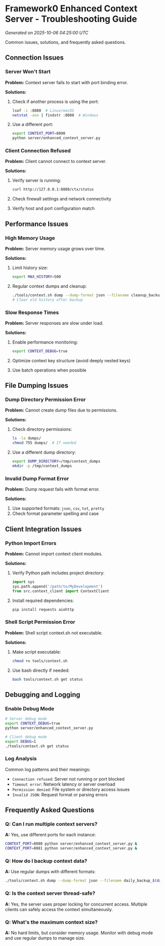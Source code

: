 # Framework0 Enhanced Context Server - Troubleshooting Guide

*Generated on 2025-10-06 04:25:00 UTC*

Common issues, solutions, and frequently asked questions.

## Connection Issues

### Server Won't Start

**Problem:** Context server fails to start with port binding error.

**Solutions:**
1. Check if another process is using the port:
   ```bash
   lsof -i :8080  # Linux/macOS
   netstat -ano | findstr :8080  # Windows
   ```

2. Use a different port:
   ```bash
   export CONTEXT_PORT=8090
   python server/enhanced_context_server.py
   ```

### Client Connection Refused

**Problem:** Client cannot connect to context server.

**Solutions:**
1. Verify server is running:
   ```bash
   curl http://127.0.0.1:8080/ctx/status
   ```

2. Check firewall settings and network connectivity
3. Verify host and port configuration match

## Performance Issues

### High Memory Usage

**Problem:** Server memory usage grows over time.

**Solutions:**
1. Limit history size:
   ```bash
   export MAX_HISTORY=500
   ```

2. Regular context dumps and cleanup:
   ```bash
   ./tools/context.sh dump --dump-format json --filename cleanup_backup
   # Clear old history after backup
   ```

### Slow Response Times

**Problem:** Server responses are slow under load.

**Solutions:**
1. Enable performance monitoring:
   ```bash
   export CONTEXT_DEBUG=true
   ```

2. Optimize context key structure (avoid deeply nested keys)
3. Use batch operations when possible

## File Dumping Issues

### Dump Directory Permission Error

**Problem:** Cannot create dump files due to permissions.

**Solutions:**
1. Check directory permissions:
   ```bash
   ls -la dumps/
   chmod 755 dumps/  # If needed
   ```

2. Use a different dump directory:
   ```bash
   export DUMP_DIRECTORY=/tmp/context_dumps
   mkdir -p /tmp/context_dumps
   ```

### Invalid Dump Format Error

**Problem:** Dump request fails with format error.

**Solutions:**
1. Use supported formats: `json`, `csv`, `txt`, `pretty`
2. Check format parameter spelling and case

## Client Integration Issues

### Python Import Errors

**Problem:** Cannot import context client modules.

**Solutions:**
1. Verify Python path includes project directory:
   ```python
   import sys
   sys.path.append('/path/to/MyDevelopment')
   from src.context_client import ContextClient
   ```

2. Install required dependencies:
   ```bash
   pip install requests aiohttp
   ```

### Shell Script Permission Error

**Problem:** Shell script context.sh not executable.

**Solutions:**
1. Make script executable:
   ```bash
   chmod +x tools/context.sh
   ```

2. Use bash directly if needed:
   ```bash
   bash tools/context.sh get status
   ```

## Debugging and Logging

### Enable Debug Mode

```bash
# Server debug mode
export CONTEXT_DEBUG=true
python server/enhanced_context_server.py

# Client debug mode
export DEBUG=1
./tools/context.sh get status
```

### Log Analysis

Common log patterns and their meanings:

- `Connection refused`: Server not running or port blocked
- `Timeout error`: Network latency or server overload
- `Permission denied`: File system or directory access issues
- `Invalid JSON`: Request format or parsing errors

## Frequently Asked Questions

### Q: Can I run multiple context servers?

**A:** Yes, use different ports for each instance:
```bash
CONTEXT_PORT=8080 python server/enhanced_context_server.py &
CONTEXT_PORT=8081 python server/enhanced_context_server.py &
```

### Q: How do I backup context data?

**A:** Use regular dumps with different formats:
```bash
./tools/context.sh dump --dump-format json --filename daily_backup_$(date +%Y%m%d)
```

### Q: Is the context server thread-safe?

**A:** Yes, the server uses proper locking for concurrent access. Multiple clients can safely access the context simultaneously.

### Q: What's the maximum context size?

**A:** No hard limits, but consider memory usage. Monitor with debug mode and use regular dumps to manage size.

